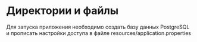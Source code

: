 # Директории и файлы

Для запуска приложения необходимо создать базу данных PostgreSQL и прописать настройки доступа в файле resources/application.properties
